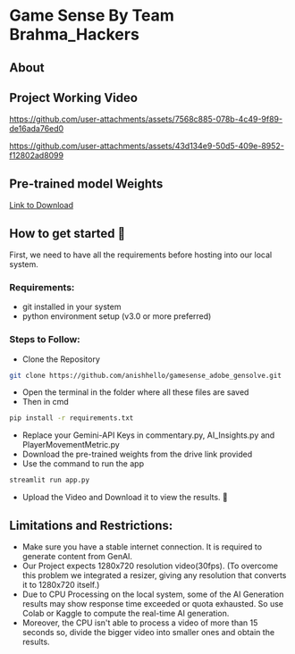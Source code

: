 # Game Sense By Team Brahma_Hackers

## About

## Project Working Video
https://github.com/user-attachments/assets/7568c885-078b-4c49-9f89-de16ada76ed0

https://github.com/user-attachments/assets/43d134e9-50d5-409e-8952-f12802ad8099

## Pre-trained model Weights
[Link to Download](https://drive.google.com/drive/folders/1lvTdDgxicRz09A_YLwlP9dK4daMWgIU4?usp=sharing) 

## How to get started 🚀
First, we need to have all the requirements before hosting into our local system.
### Requirements:
+  git installed in your system
+  python environment setup (v3.0 or more preferred)
### Steps to Follow:
+ Clone the Repository
```bash
git clone https://github.com/anishhello/gamesense_adobe_gensolve.git
```
+ Open the terminal in the folder where all these files are saved
+ Then in cmd
```bash
pip install -r requirements.txt
```
+ Replace your Gemini-API Keys in commentary.py, AI_Insights.py and PlayerMovementMetric.py
+ Download the pre-trained weights from the drive link provided
+ Use the command to run the app
```bash
streamlit run app.py
```
+ Upload the Video and Download it to view the results. 🤩

## Limitations and Restrictions:

+ Make sure you have a stable internet connection. It is required to generate content from GenAI.
+ Our Project expects 1280x720 resolution video(30fps). (To overcome this problem we integrated a resizer, giving any resolution that converts it to 1280x720 itself.)
+ Due to CPU Processing on the local system, some of the AI Generation results may show response time exceeded or quota exhausted. So use Colab or Kaggle to compute the real-time AI generation.
+ Moreover, the CPU isn't able to process a video of more than 15 seconds so, divide the bigger video into smaller ones and obtain the results.








